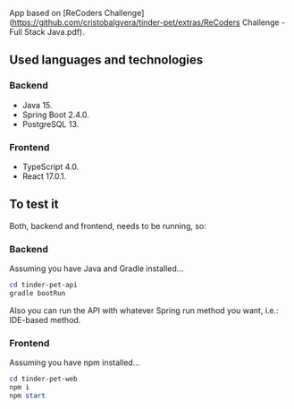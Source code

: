 App based on [ReCoders Challenge](https://github.com/cristobalgvera/tinder-pet/extras/ReCoders Challenge - Full Stack Java.pdf).

## Used languages and technologies

### Backend

- Java 15.
- Spring Boot 2.4.0.
- PostgreSQL 13.

### Frontend

- TypeScript 4.0.
- React 17.0.1.

## To test it

Both, backend and frontend, needs to be running, so:

### Backend

Assuming you have Java and Gradle installed...

``` powershell
cd tinder-pet-api
gradle bootRun
```

Also you can run the API with whatever Spring run method you want, i.e.: IDE-based method.

### Frontend

Assuming you have npm installed...

``` powershell
cd tinder-pet-web
npm i
npm start
```
